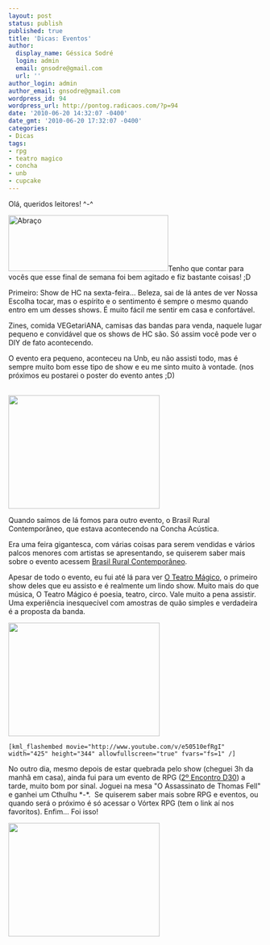 ```yaml
---
layout: post
status: publish
published: true
title: 'Dicas: Eventos'
author:
  display_name: Géssica Sodré
  login: admin
  email: gnsodre@gmail.com
  url: ''
author_login: admin
author_email: gnsodre@gmail.com
wordpress_id: 94
wordpress_url: http://pontog.radicaos.com/?p=94
date: '2010-06-20 14:32:07 -0400'
date_gmt: '2010-06-20 17:32:07 -0400'
categories:
- Dicas
tags:
- rpg
- teatro magico
- concha
- unb
- cupcake
---
```

<p>Olá, queridos leitores! ^-^</p>
<p><a href="http://madalena.blogs.sapo.pt/arquivo/abraco.gif"><img class="aligncenter" title="Abraço" src="http://madalena.blogs.sapo.pt/arquivo/abraco.gif" alt="Abraço" width="317" height="111" /></a>Tenho que contar para vocês que esse final de semana foi bem agitado e fiz bastante coisas! ;D</p>
<p>Primeiro: Show de HC na sexta-feira... Beleza, sai de lá antes de ver Nossa Escolha tocar, mas o espírito e o sentimento é sempre o mesmo quando entro em um desses shows. É muito fácil me sentir em casa e confortável.</p>
<p>Zines, comida VEGetariANA, camisas das bandas para venda, naquele lugar pequeno e convidável que os shows de HC são. Só assim você pode ver o DIY de fato acontecendo.</p>
<p>O evento era pequeno, aconteceu na Unb, eu não assisti todo, mas é sempre muito bom esse tipo de show e eu me sinto muito à vontade. (nos próximos eu postarei o poster do evento antes ;D)</p>
<p><a href="http://pontog.radicaos.com/wp-content/uploads/2010/06/DSC04498.jpg"><br />
</a><a href="http://pontog.radicaos.com/wp-content/uploads/2010/06/DSC04498.jpg"><img class="aligncenter size-medium wp-image-98" title="CupCake" src="http://pontog.radicaos.com/wp-content/uploads/2010/06/DSC04498-300x225.jpg" alt="" width="300" height="225" /></a></p>
<p>Quando saímos de lá fomos para outro evento, o Brasil Rural Contemporâneo, que estava acontecendo na Concha Acústica.</p>
<p>Era uma feira gigantesca, com várias coisas para serem vendidas e vários palcos menores com artistas se apresentando, se quiserem saber mais sobre o evento acessem <a title="Brasil Rural Contemporâneo" href="http://www.mda.gov.br/feira2010/sobre/A_Feira" target="_self">Brasil Rural Contemporâneo</a>.</p>
<p>Apesar de todo o evento, eu fui até lá para ver <a title="O Teatro Mágico" href="http://pontog.radicaos.com/dicas-show-de-o-teatro-magico/" target="_blank">O Teatro Mágico</a>, o primeiro show deles que eu assisto e é realmente um lindo show. Muito mais do que música, O Teatro Mágico é poesia, teatro, circo. Vale muito a pena assistir. Uma experiência inesquecível com amostras de quão simples e verdadeira é a proposta da banda.</p>
<p><a href="http://pontog.radicaos.com/wp-content/uploads/2010/06/DSC04535.jpg"><img class="aligncenter size-medium wp-image-99" title="O Teatro Mágico" src="http://pontog.radicaos.com/wp-content/uploads/2010/06/DSC04535-300x225.jpg" alt="" width="300" height="225" /></a></p>
<p><code>[kml_flashembed movie="http://www.youtube.com/v/e50510efRgI" width="425" height="344" allowfullscreen="true" fvars="fs=1" /]</code></p>
<p>No outro dia, mesmo depois de estar quebrada pelo show (cheguei 3h da manhã em casa), ainda fui para um evento de RPG (<a title="Vórtex RPG" href="http://vortexrpg.blogspot.com/" target="_blank">2º Encontro D30</a>) a tarde, muito bom por sinal. Joguei na mesa "O Assassinato de Thomas Fell" e ganhei um Cthulhu *-*.  Se quiserem saber mais sobre RPG e eventos, ou quando será o próximo é só acessar o Vórtex RPG (tem o link aí nos favoritos). Enfim... Foi isso!</p>
<p><a href="http://pontog.radicaos.com/wp-content/uploads/2010/06/DSC04607.jpg"><img class="aligncenter size-medium wp-image-100" title="Ctchulhu" src="http://pontog.radicaos.com/wp-content/uploads/2010/06/DSC04607-300x225.jpg" alt="" width="300" height="225" /></a></p>
